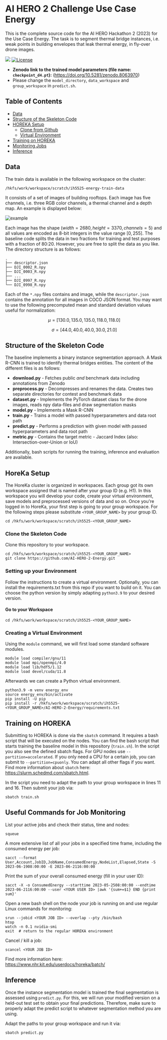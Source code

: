 # AI HERO 2 Challenge Use Case Energy

This is the complete source code for the AI HERO Hackathon 2 (2023) for the Use Case Energy. The task is to segment thermal bridge instances, i.e. weak points in building envelopes that leak thermal energy, in fly-over drone images.

[![](https://img.shields.io/badge/python-3.9+-blue.svg)](https://www.python.org/downloads/) [![License](https://img.shields.io/badge/License-BSD_2--Clause-orange.svg)](https://opensource.org/licenses/BSD-2-Clause)


- **Zenodo link to the trained model parameters (file name: `checkpoint_d4.pt`):** (https://doi.org/10.5281/zenodo.8063970)
- Please change the `model_directory`, `data_workspace` and `group_workspace` in `predict.sh`.

 
## Table of Contents

<!--ts-->
   * [Data](#data)
   * [Structure of the Skeleton Code](#structure-of-the-skeleton-code)
   * [HOREKA Setup](#horeka-setup)
     * [Clone from Github](#clone-the-skeleton-code)
     * [Virtual Environment](#creating-a-virtual-environment)
   * [Training on HOREKA](#training-on-horeka)
   * [Monitoring Jobs](#useful-commands-for-job-monitoring)
   * [Inference](#inference)
<!--te-->

## Data

The train data is available in the following workspace on the cluster:

```
/hkfs/work/workspace/scratch/ih5525-energy-train-data
```

It consists of a set of images of building rooftops. Each image has five channels, i.e. three RGB color channels, a thermal channel and a depth map. An example is displayed below:

![example](example.png)

Each image has the shape $(width=2680, height=3370, channels=5)$ and all values are encoded as 8-bit integers in the value range $[0,255]$. The baseline code splits the data in two fractions for training and test purposes with a fraction of 80:20. However, you are free to split the data as you like. The directory structure is as follows:

```
.
├── descriptor.json
├── DJI_0002_R.npy
├── DJI_0003_R.npy
├── ...
├── DJI_0997_R.npy
└── DJI_0998_R.npy
```

Each of the `*.npy` files contains and image, while the `descriptor.json` contains the annotation for all images in COCO JSON format. You may want to use the following precomputed mean and standard deviation values useful for normalization:

$$\mu = [130.0, 135.0, 135.0, 118.0, 118.0]$$

$$\sigma = [44.0, 40.0, 40.0, 30.0, 21.0]$$

## Structure of the Skeleton Code

The baseline implements a binary instance segmentation approach. A Mask R-CNN is trained to identify thermal bridges entities. The content of the different files is as follows:

- **download.py** - Fetches public *and* benchmark data including annotations from Zenodo
- **preprocess.py** - Decompresses and renames the data. Creates two separate directories for contest and benchmark data
- **dataset.py** - Implements the PyTorch dataset class for the drone images, reads npy data-files and draw segmentation masks
- **model.py** - Implements a Mask R-CNN
- **train.py** - Trains a model with passed hyperparameters and data root path
- **predict.py** - Performs a prediction with given model with passed hyperparameters and data root path
- **metric.py** - Contains the target metric - Jaccard Index (also: Intersection-over-Union or IoU)

Additionally, bash scripts for running the training, inference and evaluation are available.

## HoreKa Setup

The HoreKa cluster is organized in workspaces. Each group got its own workspace assigned that is named after your group ID (e.g. H1). In this workspace you will develop your code, create your virtual environment, save models and preprocessed versions of data and so on. Once you're logged in to HoreKa, your first step is going to your group workspace. For the following steps please substitute `<YOUR_GROUP_NAME>` by your group ID.

```
cd /hkfs/work/workspace/scratch/ih5525-<YOUR_GROUP_NAME>
```

### Clone the Skeleton Code

Clone this repository to your workspace. 

```
cd /hkfs/work/workspace/scratch/ih5525-<YOUR_GROUP_NAME>
git clone https://github.com/AI-HERO-2-Energy.git
```

### Setting up your Environment

Follow the instructions to create a virtual environment. Optionally, you can install the requirements.txt from this repo if you want to build on it. You can choose the python version by simply adapting ```python3.9``` to your desired version.

#### Go to your Workspace

```
cd /hkfs/work/workspace/scratch/ih5525-<YOUR_GROUP_NAME>
```

### Creating a Virtual Environment

Using the `module` command, we will first load some standard software modules.

```
module load compiler/gnu/11
module load mpi/openmpi/4.0
module load lib/hdf5/1.12
module load devel/cuda/11.8
```

Afterwards we can create a Python virtual environment.

```
python3.9 -m venv energy_env
source energy_env/bin/activate
pip install -U pip
pip install -r /hkfs/work/workspace/scratch/ih5525-<YOUR_GROUP_NAME>/AI-HERO-2-Energy/requirements.txt
```

## Training on HOREKA

Submitting to HOREKA is done via the `sbatch` command. It requires a bash script that will be executed on the nodes. You can find the bash script that starts training the baseline model in this repository (`train.sh`).  In the script you also see the defined sbatch flags. For GPU nodes use `--partition=accelerated`. If you only need a CPU for a certain job, you can submit to `--partition=cpuonly`. You can adapt all other flags if you want. Find more information about `sbatch` here: https://slurm.schedmd.com/sbatch.html.

In the script you need to adapt the path to your group workspace in lines 11 and 16. Then submit your job via:

```
sbatch train.sh
```

## Useful Commands for Job Monitoring

List your active jobs and check their status, time and nodes:

```
squeue
```

A more extensive list of all your jobs in a specified time frame, including the consumed energy per job:

```
sacct --format User,Account,JobID,JobName,ConsumedEnergy,NodeList,Elapsed,State -S 2023-06-1908:00:00 -E 2023-06-2116:00:00
```

Print the sum of your overall consumed energy (fill in your user ID):

```
sacct -X -o ConsumedEnergy --starttime 2023-05-2508:00:00 --endtime 2023-06-2116:00:00 --user <YOUR USER ID> |awk '{sum+=$1} END {print sum}'
```

Open a new bash shell on the node your job is running on and use regular Linux commands for monitoring:

```
srun --jobid <YOUR JOB ID> --overlap --pty /bin/bash
htop
watch -n 0.1 nvidia-smi
exit  # return to the regular HOREKA environment
```

Cancel / kill a job:
   
```
scancel <YOUR JOB ID>
```

Find more information here: https://www.nhr.kit.edu/userdocs/horeka/batch/

## Inference

Once the instance segmentation model is trained the final segmentation is assessed using `predict.py`. For this, we will run your modified version on a held-out test set to obtain your final predictions. Therefore, make sure to properly adapt the predict script to whatever segmentation method you are using.

Adapt the paths to your group workspace and run it via:

```
sbatch predict.py
```
